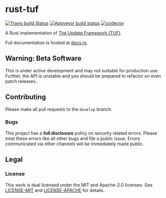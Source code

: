# rust-tuf

[![Travis build Status](https://travis-ci.org/heartsucker/rust-tuf.svg?branch=master)](https://travis-ci.org/heartsucker/rust-tuf) [![Appveyor build status](https://ci.appveyor.com/api/projects/status/kfyvpkdvn5ap7dqc/branch/master?svg=true)](https://ci.appveyor.com/project/heartsucker/rust-tuf/branch/master) [![codecov](https://codecov.io/gh/heartsucker/rust-tuf/branch/master/graph/badge.svg)](https://codecov.io/gh/heartsucker/rust-tuf)

A Rust implementation of [The Update Framework (TUF)](https://theupdateframework.github.io/).

Full documentation is hosted at [docs.rs](https://docs.rs/crate/tuf).

## Warning: Beta Software

This is under active development and may not suitable for production use. Further,
the API is unstable and you should be prepared to refactor on even patch releases.

## Contributing

Please make all pull requests to the `develop` branch.

### Bugs

This project has a **full disclosure** policy on security related errors. Please
treat these errors like all other bugs and file a public issue. Errors communicated
via other channels will be immediately made public.

## Legal

### License

This work is dual licensed under the MIT and Apache-2.0 licenses.
See [LICENSE-MIT](./LICENSE-MIT) and [LICENSE-APACHE](./LICENSE-APACHE) for details.
